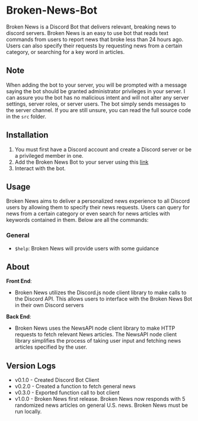 # Broken-News-Bot

Broken News is a Discord Bot that delivers relevant, breaking news to discord servers. Broken News is an easy to use bot that reads text commands from users to report news that broke less than 24 hours ago. Users can also specify their requests by requesting news from a certain category, or searching for a key word in articles.

## Note

When adding the bot to your server, you will be prompted with a message saying the bot should be granted administrator privileges in your server. I can assure you the bot has no malicious intent and will not alter any server settings, server roles, or server users. The bot simply sends messages to the server channel. If you are still unsure, you can read the full source code in the `src` folder.

## Installation

1. You must first have a Discord account and create a Discord server or be a privileged member in one.
2. Add the Broken News Bot to your server using this [link](https://discord.com/api/oauth2/authorize?client_id=1146264445144797326&permissions=8&scope=bot)
3. Interact with the bot.

## Usage

Broken News aims to deliver a personalized news experience to all Discord users by allowing them to specify their news requests. Users can query for news from a certain category or even search for news articles with keywords contained in them. Below are all the commands:

### General

- `$help`: Broken News will provide users with some guidance

## About

**Front End**:  

- Broken News utilizes the Discord.js node client library to make calls to the Discord API. This allows users to interface with the Broken News Bot in their own Discord servers

**Back End**:  

- Broken News uses the NewsAPI node client library to make HTTP requests to fetch relevant News articles. The NewsAPI node client library simplifies the process of taking user input and fetching news articles specified by the user.

## Version Logs

- v0.1.0 - Created Discord Bot Client  
- v0.2.0 - Created a function to fetch general news  
- v0.3.0 - Exported function call to bot client  
- v1.0.0 - Broken News first release. Broken News now responds with 5 randomized news articles on general U.S. news. Broken News must be run locally.
